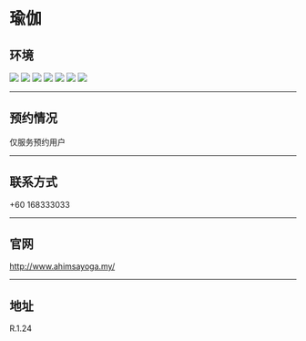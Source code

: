 # 瑜伽

## 环境

<div class="image-slide">
<img src="https://img.xmummap.com/1_yoga_surd5.webp" />
<img src="https://img.xmummap.com/1_yoga_surd2.webp" />
<img src="https://img.xmummap.com/1_yoga_surd3.webp" />
<img src="https://img.xmummap.com/1_yoga_surd4.webp" />
<img src="https://img.xmummap.com/1_yoga_surd1.webp" />
<img src="https://img.xmummap.com/1_yoga_surd6.webp" />
<img src="https://img.xmummap.com/1_yoga_surd7.webp" />

</div>

---

## 预约情况

仅服务预约用户

---

## 联系方式

+60 168333033

---

## 官网

http://www.ahimsayoga.my/

---

## 地址

R.1.24
